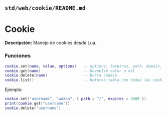 ## `std/web/cookie/README.md`

# Cookie

**Descripción:** Manejo de cookies desde Lua.

### Funciones

```lua
cookie.set(name, value, options)   -- options: {expires, path, domain, secure}
cookie.get(name)                   -- Devuelve valor o nil
cookie.delete(name)                -- Borra cookie
cookie.list()                      -- Retorna tabla con todas las cookies
```

Ejemplo:

```lua
cookie.set("username", "wuXan", { path = "/", expires = 3600 })
print(cookie.get("username"))
cookie.delete("username")
```
